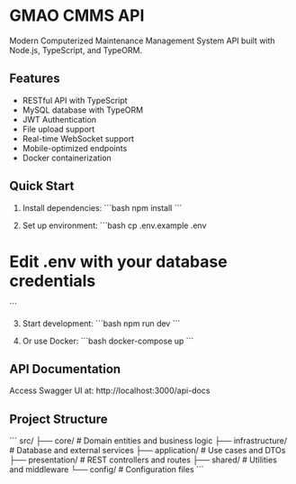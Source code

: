 # GMAO CMMS API

Modern Computerized Maintenance Management System API built with Node.js, TypeScript, and TypeORM.

## Features

- RESTful API with TypeScript
- MySQL database with TypeORM
- JWT Authentication
- File upload support
- Real-time WebSocket support
- Mobile-optimized endpoints
- Docker containerization

## Quick Start

1. Install dependencies:
\`\`\`bash
npm install
\`\`\`

2. Set up environment:
\`\`\`bash
cp .env.example .env
# Edit .env with your database credentials
\`\`\`

3. Start development:
\`\`\`bash
npm run dev
\`\`\`

4. Or use Docker:
\`\`\`bash
docker-compose up
\`\`\`

## API Documentation

Access Swagger UI at: http://localhost:3000/api-docs

## Project Structure

\`\`\`
src/
├── core/           # Domain entities and business logic
├── infrastructure/ # Database and external services
├── application/    # Use cases and DTOs
├── presentation/   # REST controllers and routes
├── shared/         # Utilities and middleware
└── config/         # Configuration files
\`\`\`
